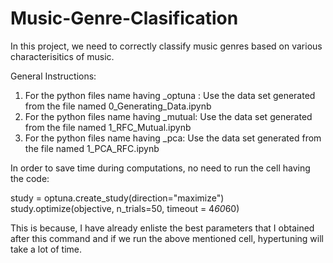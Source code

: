 # Music-Genre-Clasification
In this project, we need to correctly classify music genres based on various characterisitics of music.

General Instructions:
1. For the python files name having _optuna : Use the data set generated from the file named 0_Generating_Data.ipynb 
2. For the python files name having _mutual: Use the data set generated from the file named 1_RFC_Mutual.ipynb
3. For the python files name having _pca: Use the data set generated from the file named 1_PCA_RFC.ipynb

In order to save time during computations, no need to run the cell having the code:

study = optuna.create_study(direction="maximize")
study.optimize(objective, n_trials=50, timeout = 4*60*60)

This is because, I have already enliste the best parameters that I obtained after this command and if we run the above mentioned cell, hypertuning will take a lot of time.

